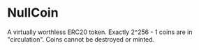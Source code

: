 # NullCoin
A virtually worthless ERC20 token. Exactly 2^256 - 1 coins are in "circulation". Coins cannot be destroyed or minted.
